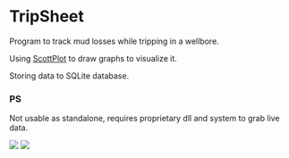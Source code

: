# TripSheet

<p>Program to track mud losses while tripping in a wellbore.</p>
<p>Using <a href="https://scottplot.net/">ScottPlot</a> to draw graphs to visualize it.</p>
<p>Storing data to SQLite database.</p>
<h3>PS</h3>
<p>Not usable as standalone, requires proprietary dll and system to grab live data.</p>

<img src="https://user-images.githubusercontent.com/73751609/173661624-80f2a0c9-78c6-494f-af74-a0eeb8f8853b.png">

<img src="https://user-images.githubusercontent.com/73751609/173661693-1f6d1b54-1be3-4acd-9917-9c847a261afb.png">
